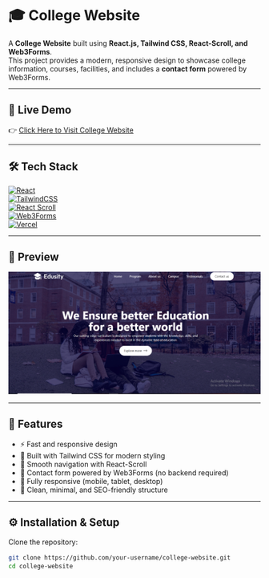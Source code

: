 # 🎓 College Website

A **College Website** built using **React.js, Tailwind CSS, React-Scroll, and Web3Forms**.  
This project provides a modern, responsive design to showcase college information, courses, facilities, and includes a **contact form** powered by Web3Forms.

---

## 🔗 Live Demo

👉 [Click Here to Visit College Website](https://your-live-preview-link.com)

---

## 🛠️ Tech Stack

[![React](https://img.shields.io/badge/React-18-blue?logo=react)](https://reactjs.org/)  
[![TailwindCSS](https://img.shields.io/badge/TailwindCSS-3.4-38B2AC?logo=tailwindcss)](https://tailwindcss.com/)  
[![React Scroll](https://img.shields.io/badge/React--Scroll-Smooth--Navigation-green)](https://www.npmjs.com/package/react-scroll)  
[![Web3Forms](https://img.shields.io/badge/Web3Forms-Contact%20Form-orange)](https://web3forms.com/)  
[![Vercel](https://img.shields.io/badge/Deployed%20on-Vercel-black?logo=vercel)](https://vercel.com/)

---

## 📸 Preview

![Homepage Screenshot](./src/assets/preview.PNG)

---

## 📌 Features

- ⚡ Fast and responsive design
- 🎨 Built with Tailwind CSS for modern styling
- 📜 Smooth navigation with React-Scroll
- 💬 Contact form powered by Web3Forms (no backend required)
- 📱 Fully responsive (mobile, tablet, desktop)
- 🌙 Clean, minimal, and SEO-friendly structure

---

## ⚙️ Installation & Setup

Clone the repository:

```bash
git clone https://github.com/your-username/college-website.git
cd college-website
```
